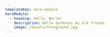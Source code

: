 ```yaml
---
templateKey: hero-module
heroModule:
  - heading: Hello, World!
    description: Hello darkness my old friend.
    image: /assets/foreground.jpg
---
```

